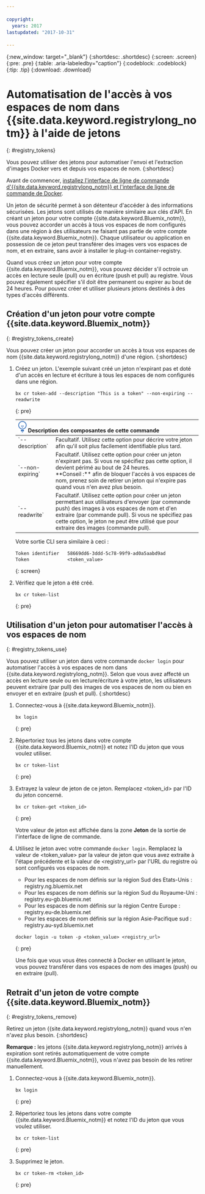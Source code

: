 ```yaml
---

copyright:
  years: 2017
lastupdated: "2017-10-31"

---
```


{:new_window: target="_blank"}
{:shortdesc: .shortdesc}
{:screen: .screen}
{:pre: .pre}
{:table: .aria-labeledby="caption"}
{:codeblock: .codeblock}
{:tip: .tip}
{:download: .download}






# Automatisation de l'accès à vos espaces de nom dans {{site.data.keyword.registrylong_notm}} à l'aide de jetons
{: #registry_tokens}

Vous pouvez utiliser des jetons pour automatiser l'envoi et l'extraction d'images Docker vers et depuis vos espaces de nom.
{:shortdesc}

Avant de commencer, [installez l'interface de ligne de commande d'{{site.data.keyword.registrylong_notm}} et l'interface de ligne de commande de Docker](registry_setup_cli_namespace.html#registry_cli_install).

Un jeton de sécurité permet à son détenteur d'accéder à des informations sécurisées. Les jetons sont utilisés de manière similaire aux clés d'API. En créant un jeton pour votre compte {{site.data.keyword.Bluemix_notm}}, vous pouvez accorder un accès à tous vos espaces de nom configurés dans une région à des utilisateurs ne faisant pas partie de votre compte {{site.data.keyword.Bluemix_notm}}. Chaque utilisateur ou application en possession de ce jeton peut transférer des images vers vos espaces de nom, et en extraire, sans avoir à installer le plug-in container-registry.

Quand vous créez un jeton pour votre compte {{site.data.keyword.Bluemix_notm}}, vous pouvez décider s'il octroie un accès en lecture seule (pull) ou en écriture (push et pull) au registre. Vous pouvez également spécifier s'il doit être permanent ou expirer au bout de 24 heures. Pour pouvez créer et utiliser plusieurs jetons destinés à des types d'accès différents.


## Création d'un jeton pour votre compte {{site.data.keyword.Bluemix_notm}}
{: #registry_tokens_create}

Vous pouvez créer un jeton pour accorder un accès à tous vos espaces de nom {{site.data.keyword.registrylong_notm}} d'une région.
{:shortdesc}

1.  Créez un jeton. L'exemple suivant créé un jeton n'expirant pas et doté d'un accès en lecture et écriture à tous les espaces de nom configurés dans une région.

    ```
    bx cr token-add --description "This is a token" --non-expiring --readwrite
    ```
    {: pre}

    <table>
        <thead>
        <th colspan=2><img src="images/idea.png"/> Description des composantes de cette commande</th>
        </thead>
        <tbody>
        <tr>
        <td>`--description`</td>
        <td>Facultatif. Utilisez cette option pour décrire votre jeton afin qu'il soit plus facilement identifiable plus tard.</td>
        </tr>
        <tr>
        <td>`--non-expiring`</td>
        <td>Facultatif. Utilisez cette option pour créer un jeton n'expirant pas. Si vous ne spécifiez pas cette option, il devient périmé au bout de 24 heures. <br> **Conseil :** afin de bloquer l'accès à vos espaces de nom, prenez soin de retirer un jeton qui n'expire pas quand vous n'en avez plus besoin.</td>
        </tr>
        <tr>
        <td>`--readwrite`</td>
        <td>Facultatif. Utilisez cette option pour créer un jeton permettant aux utilisateurs d'envoyer (par commande push) des images à vos espaces de nom et d'en extraire (par commande pull). Si vous ne spécifiez pas cette option, le jeton ne peut être utilisé que pour extraire des images (commande pull).</td>
        </tr>
        </tbody>
        </table>

    Votre sortie CLI sera similaire à ceci :

    ```
    Token identifier   58669dd6-3ddd-5c78-99f9-ad0a5aabd9ad   
    Token              <token_value>
    ```
    {: screen}

2.  Vérifiez que le jeton a été créé.

    ```
    bx cr token-list
    ```
    {: pre}


## Utilisation d'un jeton pour automatiser l'accès à vos espaces de nom
{: #registry_tokens_use}

Vous pouvez utiliser un jeton dans votre commande `docker login` pour automatiser l'accès à vos espaces de nom dans {{site.data.keyword.registrylong_notm}}. Selon que vous avez affecté un accès en lecture seule ou en lecture/écriture à votre jeton, les utilisateurs peuvent extraire (par pull) des images de vos espaces de nom ou bien en envoyer et en extraire (push et pull).
{:shortdesc}

1.  Connectez-vous à {{site.data.keyword.Bluemix_notm}}.

    ```
    bx login
    ```
    {: pre}

2.  Répertoriez tous les jetons dans votre compte {{site.data.keyword.Bluemix_notm}} et notez l'ID du jeton que vous voulez utiliser.

    ```
    bx cr token-list
    ```
    {: pre}

3.  Extrayez la valeur de jeton de ce jeton. Remplacez &lt;token_id&gt; par l'ID du jeton concerné.

    ```
    bx cr token-get <token_id>
    ```
    {: pre}

    Votre valeur de jeton est affichée dans la zone **Jeton** de la sortie de l'interface de ligne de commande.

4.  Utilisez le jeton avec votre commande `docker login`. Remplacez la valeur de &lt;token_value&gt; par la valeur de jeton que vous avez extraite à l'étape précédente et la valeur de &lt;registry_url&gt; par l'URL du registre où sont configurés vos espaces de nom.

    -   Pour les espaces de nom définis sur la région Sud des Etats-Unis : registry.ng.bluemix.net
    -   Pour les espaces de nom définis sur la région Sud du Royaume-Uni : registry.eu-gb.bluemix.net
    -   Pour les espaces de nom définis sur la région Centre Europe : registry.eu-de.bluemix.net
    -   Pour les espaces de nom définis sur la région Asie-Pacifique sud : registry.au-syd.bluemix.net

    ```
    docker login -u token -p <token_value> <registry_url>
    ```
    {: pre}

    Une fois que vous vous êtes connecté à Docker en utilisant le jeton, vous pouvez transférer dans vos espaces de nom des images (push) ou en extraire (pull). 


## Retrait d'un jeton de votre compte {{site.data.keyword.Bluemix_notm}}
{: #registry_tokens_remove}

Retirez un jeton {{site.data.keyword.registrylong_notm}} quand vous n'en n'avez plus besoin.
{:shortdesc}

**Remarque :** les jetons {{site.data.keyword.registrylong_notm}} arrivés à expiration sont retirés automatiquement de votre compte {{site.data.keyword.Bluemix_notm}}, vous n'avez pas besoin de les retirer manuellement.

1.  Connectez-vous à {{site.data.keyword.Bluemix_notm}}.

    ```
    bx login
    ```
    {: pre}

2.  Répertoriez tous les jetons dans votre compte {{site.data.keyword.Bluemix_notm}} et notez l'ID du jeton que vous voulez utiliser.

    ```
    bx cr token-list
    ```
    {: pre}

3.  Supprimez le jeton.

    ```
    bx cr token-rm <token_id>
    ```
    {: pre}


